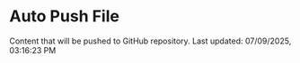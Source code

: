 # Auto Push File

Content that will be pushed to GitHub repository.
Last updated: 07/09/2025, 03:16:23 PM